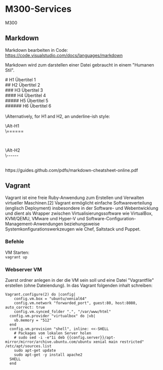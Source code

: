 # M300-Services
M300

## Markdown
Markdown bearbeiten in Code:
https://code.visualstudio.com/docs/languages/markdown

Markdown wird zum darstellen einer Datei gebraucht in einem "Humanen Stil".
<br>

\# H1 Übertitel 1 <br>
\## H2 Übertitel 2 <br>
\### H3 Übertitel 3 <br>
\#### H4 Übertitel 4 <br>
\##### H5 Übertitel 5 <br>
\###### H6 Übertitel 6 <br>
<br>
\Alternatively, for H1 and H2, an underline-ish style: <br>

<p> \Alt-H1 <br>
\====== </p>
<br>
<p> \Alt-H2 <br>
\------ </p>
<br>
https://guides.github.com/pdfs/markdown-cheatsheet-online.pdf

## Vagrant
Vagrant ist eine freie Ruby-Anwendung zum Erstellen und Verwalten virtueller Maschinen.[2] Vagrant ermöglicht einfache Softwareverteilung (englisch Deployment) insbesondere in der Software- und Webentwicklung und dient als Wrapper zwischen Virtualisierungssoftware wie VirtualBox, KVM/QEMU, VMware und Hyper-V und Software-Configuration-Management-Anwendungen beziehungsweise Systemkonfigurationswerkzeugen wie Chef, Saltstack und Puppet.

### Befehle
VM Starten: <br>
`vagrant up`

### Webserver VM
Zuerst ordner anlegen in der die VM sein soll und eine Datei "Vagrantfile" erstellen (ohne Dateiendung).
In das Vagrant folgenden inhalt schreiben: <br>
```
Vagrant.configure(2) do |config|
    config.vm.box = "ubuntu/xenial64"
    config.vm.network "forwarded_port", guest:80, host:8080, auto_correct: true
    config.vm.synced_folder ".", "/var/www/html"  
  config.vm.provider "virtualbox" do |vb|
    vb.memory = "512"  
  end
  config.vm.provision "shell", inline: <<-SHELL
    # Packages vom lokalen Server holen
    # sudo sed -i -e"1i deb {{config.server}}/apt-mirror/mirror/archive.ubuntu.com/ubuntu xenial main restricted" /etc/apt/sources.list 
    sudo apt-get update
    sudo apt-get -y install apache2 
  SHELL
  end
```

